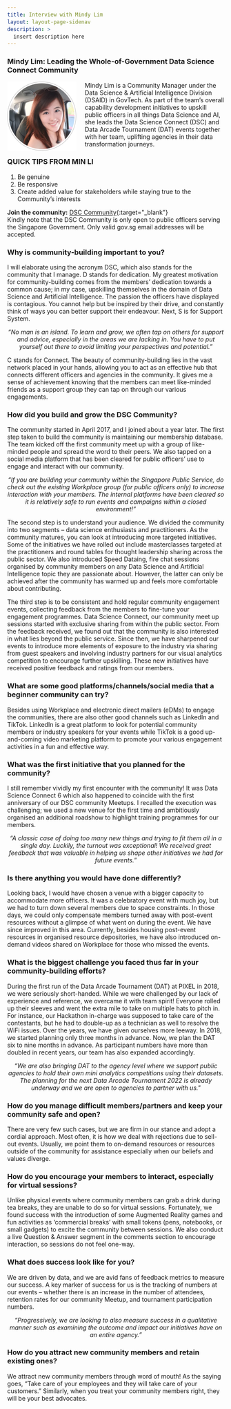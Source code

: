 ```yaml
---
title: Interview with Mindy Lim
layout: layout-page-sidenav
description: >
  insert description here
---
```


### Mindy Lim: Leading the Whole-of-Government Data Science Connect Community

<div class="card-grid-container grid-25rem">
  <div div class="sgds-card">
    <div class="sgds-card-content">
      <img style="float: left; margin-right: 20px;" src="/assets/img/building-a-community-interview-mindy-lim.png" alt="Picture of Mindy Lim">
	  <p>
	    Mindy Lim is a Community Manager under the Data Science & Artificial Intelligence Division (DSAID) in GovTech. As part of the team’s overall capability development initiatives to upskill public officers in all things Data Science and AI, she leads the Data Science Connect (DSC) and Data Arcade Tournament (DAT) events together with her team, uplifting agencies in their data transformation journeys.
	  </p>
	</div>
  </div>
</div>
<!--<div>
  <div style="float: left; margin-right: 20px;">
    <img src="/assets/img/building-a-community-interview-mindy-lim.png" alt="Picture of Mindy Lim">
  </div>
  <div>
    <p>Mindy Lim is a Community Manager under the Data Science & Artificial Intelligence Division (DSAID) in GovTech. As part of the team’s overall capability development initiatives to upskill public officers in all things Data Science and AI, she leads the Data Science Connect (DSC) and Data Arcade Tournament (DAT) events together with her team, uplifting agencies in their data transformation journeys. </p>
  </div>
</div>
<p></p>-->

### QUICK TIPS FROM MIN LI

1. Be genuine
2. Be responsive
3. Create added value for stakeholders while staying true to the Community’s interests

**Join the community:** [DSC Community](https://go.gov.sg/communityregistration){:target="_blank"}<br />
Kindly note that the DSC Community is only open to public officers serving the Singapore Government. Only valid gov.sg email addresses will be accepted.

### Why is community-building important to you?

I will elaborate using the acronym DSC, which also stands for the community that I manage. D stands for dedication. My greatest motivation for community-building comes from the members’ dedication towards a common cause; in my case, upskilling themselves in the domain of Data Science and Artificial Intelligence. The passion the officers have displayed is contagious. You cannot help but be inspired by their drive, and constantly think of ways you can better support their endeavour. Next, S is for Support System.

<p style="text-align: center;"><i>“No man is an island. To learn and grow, we often tap on others for support and advice, especially in the areas we are lacking in. You have to put yourself out there to avoid limiting your perspectives and potential.”</i></p>

C stands for Connect. The beauty of community-building lies in the vast network placed in your hands, allowing you to act as an effective hub that connects different officers and agencies in the community.  It gives me a sense of achievement knowing that the members can meet like-minded friends as a support group they can tap on through our various engagements.

### How did you build and grow the DSC Community?

The community started in April 2017, and I joined about a year later. The first step taken to build the community is maintaining our membership database. The team kicked off the first community meet up with a group of like-minded people and spread the word to their peers. We also tapped on a social media platform that has been cleared for public officers’ use to engage and interact with our community.

<p style="text-align: center;"><i>“If you are building your community within the Singapore Public Service, do check out the existing Workplace group (for public officers only) to increase interaction with your members. The internal platforms have been cleared so it is relatively safe to run events and campaigns within a closed environment!”</i></p>

The second step is to understand your audience. We divided the community into two segments – data science enthusiasts and practitioners. As the community matures, you can look at introducing more targeted initiatives. Some of the initiatives we have rolled out include masterclasses targeted at the practitioners and round tables for thought leadership sharing across the public sector. We also introduced Speed Dataing, fire chat sessions organised by community members on any Data Science and Artificial Intelligence topic they are passionate about. However, the latter can only be achieved after the community has warmed up and feels more comfortable about contributing.

The third step is to be consistent and hold regular community engagement events, collecting feedback from the members to fine-tune your engagement programmes. Data Science Connect, our community meet up sessions started with exclusive sharing from within the public sector. From the feedback received, we found out that the community is also interested in what lies beyond the public service. Since then, we have sharpened our events to introduce more elements of exposure to the industry via sharing from guest speakers and involving industry partners for our visual analytics competition to encourage further upskilling. These new initiatives have received positive feedback and ratings from our members.

### What are some good platforms/channels/social media that a beginner community can try?

Besides using Workplace and electronic direct mailers (eDMs) to engage the communities, there are also other good channels such as LinkedIn and TikTok. LinkedIn is a great platform to look for potential community members or industry speakers for your events while TikTok is a good up-and-coming video marketing platform to promote your various engagement activities in a fun and effective way.

### What was the first initiative that you planned for the community?

I still remember vividly my first encounter with the community! It was Data Science Connect 6 which also happened to coincide with the first anniversary of our DSC community Meetups. I recalled the execution was challenging; we used a new venue for the first time and ambitiously organised an additional roadshow to highlight training programmes for our members.

<p style="text-align: center;"><i>“A classic case of doing too many new things and trying to fit them all in a single day. Luckily, the turnout was exceptional! We received great feedback that was valuable in helping us shape other initiatives we had for future events.”</i></p>

### Is there anything you would have done differently?

Looking back, I would have chosen a venue with a bigger capacity to accommodate more officers. It was a celebratory event with much joy, but we had to turn down several members due to space constraints. In those days, we could only compensate members turned away with post-event resources without a glimpse of what went on during the event. We have since improved in this area. Currently, besides housing post-event resources in organised resource depositories, we have also introduced on-demand videos shared on Workplace for those who missed the events.

### What is the biggest challenge you faced thus far in your community-building efforts?

During the first run of the Data Arcade Tournament (DAT) at PIXEL in 2018, we were seriously short-handed. While we were challenged by our lack of experience and reference, we overcame it with team spirit! Everyone rolled up their sleeves and went the extra mile to take on multiple hats to pitch in. For instance, our Hackathon in-charge was supposed to take care of the contestants, but he had to double-up as a technician as well to resolve the WiFi issues. Over the years, we have given ourselves more leeway. In 2018, we started planning only three months in advance. Now, we plan the DAT six to nine months in advance. As participant numbers have more than doubled in recent years, our team has also expanded accordingly.

<p style="text-align: center;"><i>“We are also bringing DAT to the agency level where we support public agencies to hold their own mini analytics competitions using their datasets. The planning for the next Data Arcade Tournament 2022 is already underway and we are open to agencies to partner with us."</i></p>

### How do you manage difficult members/partners and keep your community safe and open?

There are very few such cases, but we are firm in our stance and adopt a cordial approach. Most often, it is how we deal with rejections due to sell-out events. Usually, we point them to on-demand resources or resources outside of the community for assistance especially when our beliefs and values diverge.

### How do you encourage your members to interact, especially for virtual sessions?

Unlike physical events where community members can grab a drink during tea breaks, they are unable to do so for virtual sessions. Fortunately, we found success with the introduction of some Augmented Reality games and fun activities as ‘commercial breaks’ with small tokens (pens, notebooks, or small gadgets) to excite the community between sessions. We also conduct a live Question & Answer segment in the comments section to encourage interaction, so sessions do not feel one-way.

### What does success look like for you?

We are driven by data, and we are avid fans of feedback metrics to measure our success. A key marker of success for us is the tracking of numbers at our events – whether there is an increase in the number of attendees, retention rates for our community Meetup, and tournament participation numbers. 

<p style="text-align: center;"><i>“Progressively, we are looking to also measure success in a qualitative manner such as examining the outcome and impact our initiatives have on an entire agency.”</i></p>

### How do you attract new community members and retain existing ones?

We attract new community members through word of mouth! As the saying goes, “Take care of your employees and they will take care of your customers.” Similarly, when you treat your community members right, they will be your best advocates. 

<p></p>